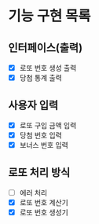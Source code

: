 # 기능 구현 목록

## 인터페이스(출력)
- [x] 로또 번호 생성 출력
- [x] 당첨 통계 출력

## 사용자 입력
- [x] 로또 구입 금액 입력
- [x] 당첨 번호 입력
- [x] 보너스 번호 입력

## 로또 처리 방식
- [ ] 에러 처리
- [x] 로또 번호 계산기
- [x] 로또 번호 생성기